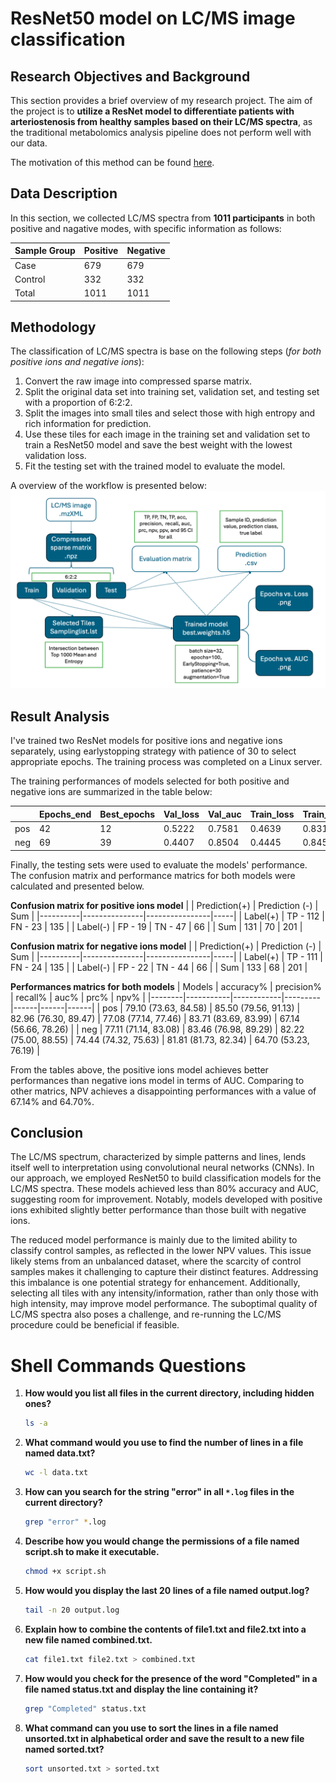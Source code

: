 # ResNet50 model on LC/MS image classification

## Research Objectives and Background

This section provides a brief overview of my research project. The aim of the project is to **utilize a ResNet model to differentiate patients with arteriostenosis from healthy samples based on their LC/MS spectra**, as the traditional metabolomics analysis pipeline does not perform well with our data.

The motivation of this method can be found [here](https://pubs.acs.org/doi/full/10.1021/acs.analchem.2c05079).

## Data Description

In this section, we collected LC/MS spectra from **1011 participants** in both positive and nagative modes, with specific information as follows:

| Sample Group | Positive | Negative |
|--------------|----------|----------|
| Case         | 679      | 679      |
| Control      | 332      | 332      |
| Total        | 1011     | 1011     |

## Methodology

The classification of LC/MS spectra is base on the following steps (_for both positive ions and negative ions_):

1. Convert the raw image into compressed sparse matrix.
2. Split the original data set into training set, validation set, and testing set with a proportion of 6:2:2.
3. Split the images into small tiles and select those with high entropy and rich information for prediction.
4. Use these tiles for each image in the training set and validation set to train a ResNet50 model and save the best weight with the lowest validation loss.
5. Fit the testing set with the trained model to evaluate the model.

A overview of the workflow is presented below:
![Workflow](workflow_of_image_prediction.png)

## Result Analysis

I've trained two ResNet models for positive ions and negative ions separately, using earlystopping strategy with patience of 30 to select appropriate epochs. The training process was completed on a Linux server.

The training performances of models selected for both positive and negative ions are summarized in the table below: 

|          | Epochs_end | Best_epochs | Val_loss | Val_auc | Train_loss | Train_auc |
|----------|------------|-------------|----------|---------|------------|-----------|
| pos      | 42	        | 12	      | 0.5222	 | 0.7581  | 0.4639	    | 0.8311    |
| neg      | 69	        | 39	      | 0.4407	 | 0.8504  | 0.4445	    | 0.8450    |

Finally, the testing sets were used to evaluate the models' performance. The confusion matrix and performance matrics for both models were calculated and presented below.

**Confusion matrix for positive ions model**
|          | Prediction(+) | Prediction (-) | Sum |
|----------|---------------|----------------|-----|
| Label(+) | TP - 112      | FN - 23        | 135 |
| Label(-) | FP - 19       | TN - 47	    | 66  |
| Sum	   | 131	       | 70	            | 201 |

**Confusion matrix for negative ions model**
|          | Prediction(+) | Prediction (-) | Sum |
|----------|---------------|----------------|-----|
| Label(+) | TP - 111      | FN - 24        | 135 |
| Label(-) | FP - 22       | TN - 44	    | 66  |
| Sum	   | 133	       | 68	            | 201 |

**Performances matrics for both models**
| Models | accuracy% | precision% | recall% | auc% | prc% | npv% |
|--------|-----------|------------|---------|------|------|------|
| pos	 | 79.10 (73.63, 84.58) | 85.50 (79.56, 91.13) | 82.96 (76.30, 89.47) | 77.08 (77.14, 77.46) | 83.71 (83.69, 83.99) | 67.14 (56.66, 78.26) |
| neg	 | 77.11 (71.14, 83.08) | 83.46 (76.98, 89.29) | 82.22 (75.00, 88.55) | 74.44 (74.32, 75.63) | 81.81 (81.73, 82.34) | 64.70 (53.23, 76.19) |

From the tables above, the positive ions model achieves better performances than negative ions model in terms of AUC. Comparing to other matrics, NPV achieves a disappointing performances with a value of 67.14% and 64.70%.

## Conclusion

The LC/MS spectrum, characterized by simple patterns and lines, lends itself well to interpretation using convolutional neural networks (CNNs). In our approach, we employed ResNet50 to build classification models for the LC/MS spectra. These models achieved less than 80% accuracy and AUC, suggesting room for improvement. Notably, models developed with positive ions exhibited slightly better performance than those built with negative ions.

The reduced model performance is mainly due to the limited ability to classify control samples, as reflected in the lower NPV values. This issue likely stems from an unbalanced dataset, where the scarcity of control samples makes it challenging to capture their distinct features. Addressing this imbalance is one potential strategy for enhancement. Additionally, selecting all tiles with any intensity/information, rather than only those with high intensity, may improve model performance. The suboptimal quality of LC/MS spectra also poses a challenge, and re-running the LC/MS procedure could be beneficial if feasible.



# Shell Commands Questions

1. **How would you list all files in the current directory, including hidden ones?**
   ```bash
   ls -a
   ```
2. **What command would you use to find the number of lines in a file named data.txt?**
    ```bash
    wc -l data.txt
    ```
3. **How can you search for the string "error" in all `*.log` files in the current directory?**
    ```bash
    grep "error" *.log
    ```
4. **Describe how you would change the permissions of a file named script.sh to make it executable.**
    ```bash
    chmod +x script.sh
    ```
5. **How would you display the last 20 lines of a file named output.log?**
    ```bash
    tail -n 20 output.log
    ```
6. **Explain how to combine the contents of file1.txt and file2.txt into a new file named combined.txt.**
    ```bash
    cat file1.txt file2.txt > combined.txt
    ```
7. **How would you check for the presence of the word "Completed" in a file named status.txt and display the line containing it?**
    ```bash
    grep "Completed" status.txt
    ```
8. **What command can you use to sort the lines in a file named unsorted.txt in alphabetical order and save the result to a new file named sorted.txt?**
    ```bash
    sort unsorted.txt > sorted.txt
    ```


